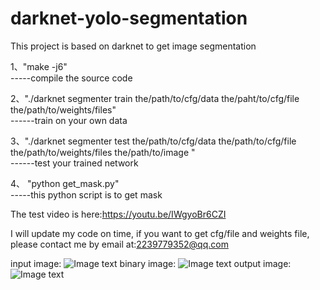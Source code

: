 ﻿# darknet-yolo-segmentation
This project is based on darknet to get image segmentation


1、"make -j6"         
-----compile the source code



2、"./darknet segmenter train the/path/to/cfg/data the/paht/to/cfg/file the/path/to/weights/files"   
------train on your own data



3、"./darknet segmenter test the/path/to/cfg/data the/path/to/cfg/file the/path/to/weights/files the/path/to/image "  
------test your trained network



4、 "python get_mask.py"         
-----this python script is to get mask

The test video is here:https://youtu.be/IWgyoBr6CZI

I will update my code on time, if you want to get cfg/file and weights file, please contact me by email at:2239779352@qq.com

input image:
![Image text](https://github.com/zhengshoujian/darknet-yolo-segmentation/blob/master/origing.png)
binary image:
![Image text](https://github.com/zhengshoujian/darknet-yolo-segmentation/blob/master/pred1.png)
output image:
![Image text](https://github.com/zhengshoujian/darknet-yolo-segmentation/blob/master/result1.png)



